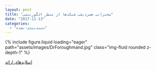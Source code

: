 ```yaml
---
layout: post
title: "سخنرانی همردیفی شبکه‌ها از منظر الگوریتمی"
date: "2017-11-13"
categories: 
  - "دسته‌بندی-نشده"
---
```


{% include figure.liquid loading="eager" path="assets/images/DrForoughmand.jpg" class="img-fluid rounded z-depth-1" %}

[اسلایدهای ارائه](http://old.foroughmand.ir/wp-content/uploads/sminars/96-net-align-math%20dept.pdf)

